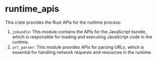 # runtime_apis

This crate provides the Rust APIs for the runtime process:

1. `jsbundle`: This module contains the APIs for the JavaScript bundle, which is responsible for loading and executing JavaScript code in the runtime.
2. `url_parser`: This module provides APIs for parsing URLs, which is essential for handling network requests and resources in the runtime.
